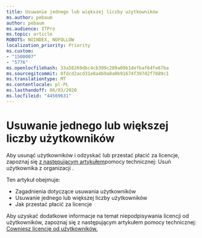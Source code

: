 ```yaml
---
title: Usuwanie jednego lub większej liczby użytkowników
ms.author: pebaum
author: pebaum
ms.audience: ITPro
ms.topic: article
ROBOTS: NOINDEX, NOFOLLOW
localization_priority: Priority
ms.custom:
- "1500007"
- "5776"
ms.openlocfilehash: 33a58269dbc4cb399c289a09b1defbaf64fe67ba
ms.sourcegitcommit: 8fdcd2acd31e8a4b9a8a0b91674f397d2f7889c1
ms.translationtype: MT
ms.contentlocale: pl-PL
ms.lasthandoff: 06/03/2020
ms.locfileid: "44569631"
---
```

# <a name="delete-one-or-more-users"></a>Usuwanie jednego lub większej liczby użytkowników

Aby usunąć użytkowników i odzyskać lub przestać płacić za licencje, zapoznaj się [z następującym artykułem](https://docs.microsoft.com/microsoft-365/admin/add-users/delete-a-user?view=o365-worldwide)pomocy technicznej: Usuń użytkownika z organizacji .

Ten artykuł obejmuje:

- Zagadnienia dotyczące usuwania użytkowników
- Usuwanie jednego lub większej liczby użytkowników
- Jak przestać płacić za licencje

Aby uzyskać dodatkowe informacje na temat niepodpisywania licencji od użytkowników, zapoznaj się z następującym artykułem pomocy technicznej: [Cowniesz licencje od użytkowników.](https://docs.microsoft.com/microsoft-365/admin/manage/remove-licenses-from-users?view=o365-worldwide)